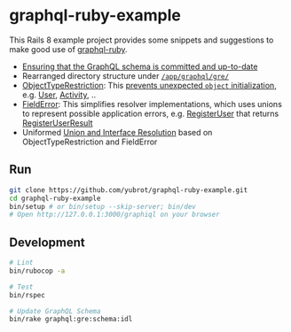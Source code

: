 # graphql-ruby-example

This Rails 8 example project provides some snippets and suggestions to make good use of [graphql-ruby](https://graphql-ruby.org/).

- [Ensuring that the GraphQL schema is committed and up-to-date](./.github/workflows/ci.yml#L58)
- Rearranged directory structure under [`/app/graphql/gre/`](./app/graphql/gre/)
- [ObjectTypeRestriction](./app/graphql/gre/concerns/object_type_restriction.rb): This [prevents unexpected `object` initialization](./app/graphql/gre/types/base_object.rb#L13), e.g. [User](./app/graphql/gre/types/user.rb#L8), [Activity](./app/graphql/gre/types/activity.rb#L8), ..
- [FieldError](./app/graphql/gre/field_error.rb): This simplifies resolver implementations, which uses unions to represent possible application errors, e.g. [RegisterUser](./app/graphql/gre/mutations/register_user.rb) that returns [RegisterUserResult](./app/graphql/gre/unions/register_user_result.rb)
- Uniformed [Union and Interface Resolution](./app/graphql/gre/schema.rb#L19) based on ObjectTypeRestriction and FieldError

## Run

```sh
git clone https://github.com/yubrot/graphql-ruby-example.git
cd graphql-ruby-example
bin/setup # or bin/setup --skip-server; bin/dev
# Open http://127.0.0.1:3000/graphiql on your browser
```

## Development

```sh
# Lint
bin/rubocop -a

# Test
bin/rspec

# Update GraphQL Schema
bin/rake graphql:gre:schema:idl
```
